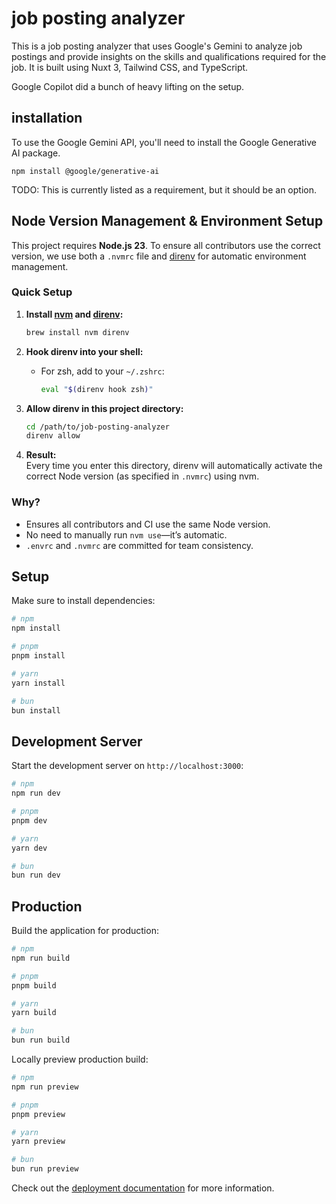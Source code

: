 # job posting analyzer
This is a job posting analyzer that uses Google's Gemini to analyze job postings and provide insights on the skills and qualifications required for the job. It is built using Nuxt 3, Tailwind CSS, and TypeScript.

Google Copilot did a bunch of heavy lifting on the setup.

## installation
To use the Google Gemini API, you'll need to install the Google Generative AI package.

`npm install @google/generative-ai`

TODO: This is currently listed as a requirement, but it should be an option.


## Node Version Management & Environment Setup

This project requires **Node.js 23**. To ensure all contributors use the correct version, we use both a `.nvmrc` file and [direnv](https://direnv.net/) for automatic environment management.

### Quick Setup

1. **Install [nvm](https://github.com/nvm-sh/nvm) and [direnv](https://direnv.net/):**
   ```sh
   brew install nvm direnv
   ```

2. **Hook direnv into your shell:**
   - For zsh, add to your `~/.zshrc`:
     ```sh
     eval "$(direnv hook zsh)"
     ```

3. **Allow direnv in this project directory:**
   ```sh
   cd /path/to/job-posting-analyzer
   direnv allow
   ```

4. **Result:**  
   Every time you enter this directory, direnv will automatically activate the correct Node version (as specified in `.nvmrc`) using nvm.

### Why?

- Ensures all contributors and CI use the same Node version.
- No need to manually run `nvm use`—it’s automatic.
- `.envrc` and `.nvmrc` are committed for team consistency.


## Setup

Make sure to install dependencies:

```bash
# npm
npm install

# pnpm
pnpm install

# yarn
yarn install

# bun
bun install
```

## Development Server

Start the development server on `http://localhost:3000`:

```bash
# npm
npm run dev

# pnpm
pnpm dev

# yarn
yarn dev

# bun
bun run dev
```

## Production

Build the application for production:

```bash
# npm
npm run build

# pnpm
pnpm build

# yarn
yarn build

# bun
bun run build
```

Locally preview production build:

```bash
# npm
npm run preview

# pnpm
pnpm preview

# yarn
yarn preview

# bun
bun run preview
```

Check out the [deployment documentation](https://nuxt.com/docs/getting-started/deployment) for more information.
